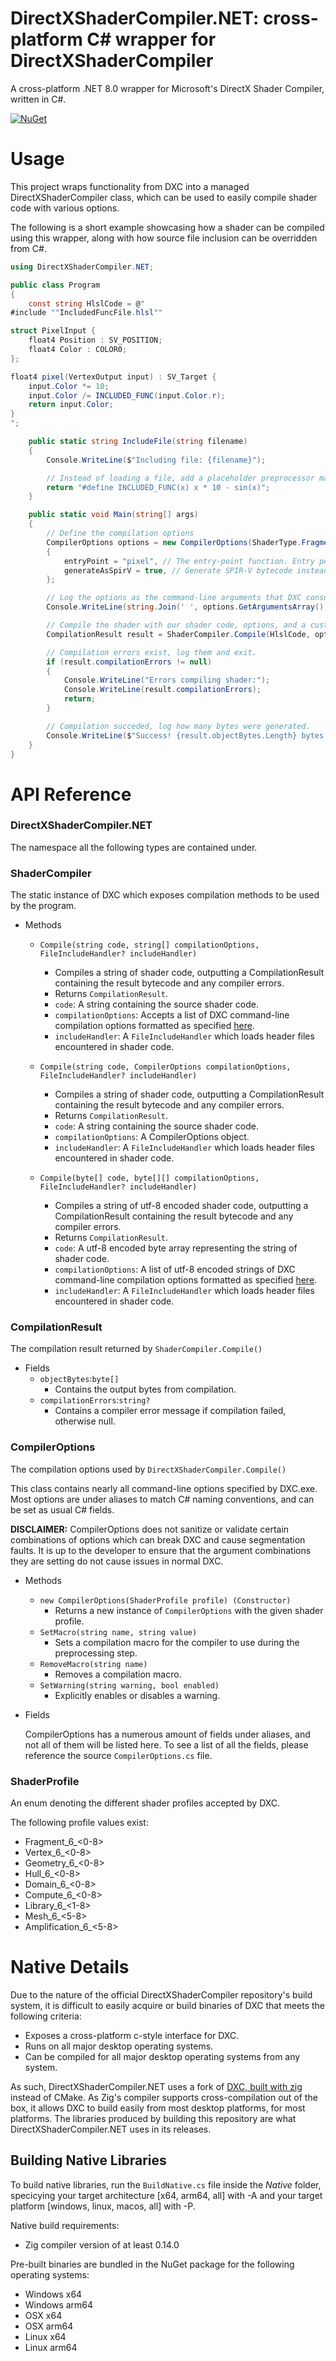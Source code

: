 # DirectXShaderCompiler.NET: cross-platform C# wrapper for DirectXShaderCompiler 

A cross-platform .NET 8.0 wrapper for Microsoft's DirectX Shader Compiler, written in C#. 

[![NuGet](https://img.shields.io/nuget/v/DirectXShaderCompiler.NET.svg)](https://www.nuget.org/packages/DirectXShaderCompiler.NET)

# Usage

This project wraps functionality from DXC into a managed DirectXShaderCompiler class, which can be used to easily compile shader code with various options.
 
 
The following is a short example showcasing how a shader can be compiled using this wrapper, along with how source file inclusion can be overridden from C#.

```cs
using DirectXShaderCompiler.NET;

public class Program
{
    const string HlslCode = @"
#include ""IncludedFuncFile.hlsl""

struct PixelInput {
    float4 Position : SV_POSITION;
    float4 Color : COLOR0;
};

float4 pixel(VertexOutput input) : SV_Target { 
    input.Color *= 10;
    input.Color /= INCLUDED_FUNC(input.Color.r);
    return input.Color;
}
";

    public static string IncludeFile(string filename)
    {
        Console.WriteLine($"Including file: {filename}");

        // Instead of loading a file, add a placeholder preprocessor macro.
        return "#define INCLUDED_FUNC(x) x * 10 - sin(x)";
    }

    public static void Main(string[] args)
    {
        // Define the compilation options
        CompilerOptions options = new CompilerOptions(ShaderType.Fragment.ToProfile(6, 0))
        {
            entryPoint = "pixel", // The entry-point function. Entry point defaults to 'main' when not specified.
            generateAsSpirV = true, // Generate SPIR-V bytecode instead of DXIL.
        };

        // Log the options as the command-line arguments that DXC consumes.  
        Console.WriteLine(string.Join(' ', options.GetArgumentsArray()));

        // Compile the shader with our shader code, options, and a custom include handler.
        CompilationResult result = ShaderCompiler.Compile(HlslCode, options, IncludeFile);

        // Compilation errors exist, log them and exit.
        if (result.compilationErrors != null)
        {
            Console.WriteLine("Errors compiling shader:");
            Console.WriteLine(result.compilationErrors);
            return;
        }

        // Compilation succeded, log how many bytes were generated.
        Console.WriteLine($"Success! {result.objectBytes.Length} bytes generated.");
    }
}
```

# API Reference

### DirectXShaderCompiler.NET
The namespace all the following types are contained under.

### ShaderCompiler
The static instance of DXC which exposes compilation methods to be used by the program.

- Methods
  - `Compile(string code, string[] compilationOptions, FileIncludeHandler? includeHandler)`
    - Compiles a string of shader code, outputting a CompilationResult containing the result bytecode and any compiler errors.
    - Returns `CompilationResult`.
    - `code`: A string containing the source shader code. 
    - `compilationOptions`:  Accepts a list of DXC command-line compilation options formatted as specified [here](https://github.com/microsoft/DirectXShaderCompiler/wiki/Using-dxc.exe-and-dxcompiler.dll).
	- `includeHandler`: A `FileIncludeHandler` which loads header files encountered in shader code.
 
  - `Compile(string code, CompilerOptions compilationOptions, FileIncludeHandler? includeHandler)`
    - Compiles a string of shader code, outputting a CompilationResult containing the result bytecode and any compiler errors.
    - Returns `CompilationResult`.
    - `code`: A string containing the source shader code. 
    - `compilationOptions`: A CompilerOptions object.
	- `includeHandler`: A `FileIncludeHandler` which loads header files encountered in shader code.
 
  - `Compile(byte[] code, byte[][] compilationOptions, FileIncludeHandler? includeHandler)`
	- Compiles a string of utf-8 encoded shader code, outputting a CompilationResult containing the result bytecode and any compiler errors.
    - Returns `CompilationResult`.
	- `code`: A utf-8 encoded byte array representing the string of shader code. 
    - `compilationOptions`: A list of utf-8 encoded strings of DXC command-line compilation options formatted as specified [here](https://github.com/microsoft/DirectXShaderCompiler/wiki/Using-dxc.exe-and-dxcompiler.dll).
	- `includeHandler`: A `FileIncludeHandler` which loads header files encountered in shader code.
 
### CompilationResult
The compilation result returned by `ShaderCompiler.Compile()`
 
- Fields
  - `objectBytes`:`byte[]`
    - Contains the output bytes from compilation.
  - `compilationErrors`:`string?`
    - Contains a compiler error message if compilation failed, otherwise null.
 
### CompilerOptions
 
The compilation options used by `DirectXShaderCompiler.Compile()`
 
This class contains nearly all command-line options specified by DXC.exe. Most options are under aliases to match C# naming conventions, and can be set as usual C# fields.
 
**DISCLAIMER:** CompilerOptions does not sanitize or validate certain combinations of options which can break DXC and cause segmentation faults. It is up to the developer to ensure that the argument combinations they are setting do not cause issues in normal DXC. 
 
- Methods
  - `new CompilerOptions(ShaderProfile profile) (Constructor)`
    - Returns a new instance of `CompilerOptions` with the given shader profile.
  - `SetMacro(string name, string value)`
    - Sets a compilation macro for the compiler to use during the preprocessing step.
  - `RemoveMacro(string name)`
    - Removes a compilation macro.
  - `SetWarning(string warning, bool enabled)`
    - Explicitly enables or disables a warning.
 
- Fields
 
  CompilerOptions has a numerous amount of fields under aliases, and not all of them will be listed here. To see a list of all the fields, please reference the source `CompilerOptions.cs` file.
 
### ShaderProfile
 
An enum denoting the different shader profiles accepted by DXC. 
 
The following profile values exist:
  - Fragment_6_<0-8>
  - Vertex_6_<0-8> 
  - Geometry_6_<0-8>
  - Hull_6_<0-8>
  - Domain_6_<0-8>
  - Compute_6_<0-8>
  - Library_6_<1-8>
  - Mesh_6_<5-8>
  - Amplification_6_<5-8>
 
# Native Details
 
Due to the nature of the official DirectXShaderCompiler repository's build system, it is difficult to easily acquire or build binaries of DXC that meets the following criteria:
 
- Exposes a cross-platform c-style interface for DXC.
- Runs on all major desktop operating systems.
- Can be compiled for all major desktop operating systems from any system.
 
As such, DirectXShaderCompiler.NET uses a fork of [DXC, built with zig](https://github.com/sinnwrig/DirectXShaderCompiler-zig) instead of CMake. As Zig's compiler supports cross-compilation out of the box, it allows DXC to build easily from most desktop platforms, for most platforms. The libraries produced by building this repository are what DirectXShaderCompiler.NET uses in its releases.
 
## Building Native Libraries
 
To build native libraries, run the `BuildNative.cs` file inside the _Native_ folder, specicying your target architecture [x64, arm64, all] with -A and your target platform [windows, linux, macos, all] with -P.
 
Native build requirements:
- Zig compiler version of at least 0.14.0
 
Pre-built binaries are bundled in the NuGet package for the following operating systems:
- Windows x64
- Windows arm64
- OSX x64
- OSX arm64
- Linux x64
- Linux arm64
